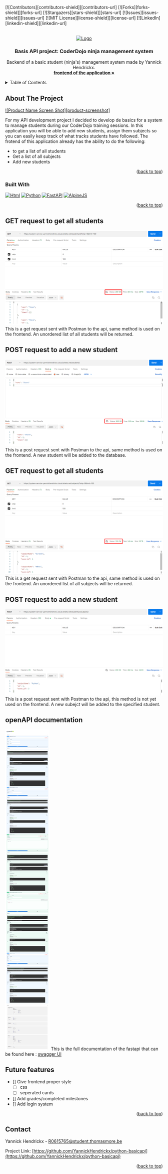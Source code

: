 <!-- Improved compatibility of back to top link: See: https://github.com/othneildrew/Best-README-Template/pull/73 -->
<a name="readme-top"></a>
<!--
*** Thanks for checking out the Best-README-Template. If you have a suggestion
*** that would make this better, please fork the repo and create a pull request
*** or simply open an issue with the tag "enhancement".
*** Don't forget to give the project a star!
*** Thanks again! Now go create something AMAZING! :D
-->



<!-- PROJECT SHIELDS -->
<!--
*** I'm using markdown "reference style" links for readability.
*** Reference links are enclosed in brackets [ ] instead of parentheses ( ).
*** See the bottom of this document for the declaration of the reference variables
*** for contributors-url, forks-url, etc. This is an optional, concise syntax you may use.
*** https://www.markdownguide.org/basic-syntax/#reference-style-links
-->
[![Contributors][contributors-shield]][contributors-url]
[![Forks][forks-shield]][forks-url]
[![Stargazers][stars-shield]][stars-url]
[![Issues][issues-shield]][issues-url]
[![MIT License][license-shield]][license-url]
[![LinkedIn][linkedin-shield]][linkedin-url]



<!-- PROJECT LOGO -->
<br />
<div align="center">
  <a href="https://github.com/othneildrew/Best-README-Template">
    <img src="images/logo.png" alt="Logo" width="80" height="80">
  </a>

  <h3 align="center">Basis API project: CoderDojo ninja management system</h3>

  <p align="center">
    Backend of a basic student (ninja's) management system made by Yannick Hendrickx.
    <br />
    <a href="https://yannickhendrickx.github.io"><strong>frontend of the application »</strong></a>
  </p>
</div>



<!-- TABLE OF CONTENTS -->
<details>
  <summary>Table of Contents</summary>
  <ol>
    <li>
      <a href="#about-the-project">About The Project</a>
      <ul>
        <li><a href="#built-with">Built With</a></li>
      </ul>
    </li>
    <li>
      <a href="#getting-started">Getting Started</a>
      <ul>
        <li><a href="#prerequisites">Prerequisites</a></li>
        <li><a href="#installation">Installation</a></li>
      </ul>
    </li>
    <li><a href="#usage">Usage</a></li>
    <li><a href="#roadmap">Roadmap</a></li>
    <li><a href="#contributing">Contributing</a></li>
    <li><a href="#license">License</a></li>
    <li><a href="#contact">Contact</a></li>
    <li><a href="#acknowledgments">Acknowledgments</a></li>
  </ol>
</details>



<!-- ABOUT THE PROJECT -->
## About The Project

[![Product Name Screen Shot][product-screenshot]](https://example.com)

For my API development project I decided to develop de basics for a system to manage students during our CoderDojo training sessions. In this application you will be able to add new students, assign them subjects so you can easily keep track of what tracks students have followed. The frotend of this application already has the ability to do the following:

* to get a list of all students
* Get a list of all subjects
* Add new students

<p align="right">(<a href="#readme-top">back to top</a>)</p>


### Built With

[![Html][Html.html]][Html-url]
[![Python][Python.py]][Python-url]
[![FastAPI][FastAPI.py]][FastAPI-url]
[![AlpineJS][Alpine.js]][Alpine-url]

<p align="right">(<a href="#readme-top">back to top</a>)</p>


<!-- GET REQUEST for all students -->
## GET request to get all students
![Get all students][get-allstudents]
This is a get request sent with Postman to the api, same method is used on the frontend. An unordered list of all students will be returned.

<!-- POST REQUEST for all students -->
## POST request to add a new student
![Post new student][post-student]
This is a post request sent with Postman to the api, same method is used on the frontend. A new student will be added to the database.

<!-- GET REQUEST for all subject -->
## GET request to get all students
![Get all subjects][get-allsubjects]
This is a get request sent with Postman to the api, same method is used on the frontend. An unordered list of all subjects will be returned.

<!-- POST REQUEST for all students -->
## POST request to add a new student
![Post new subject][post-subject]
This is a post request sent with Postman to the api, this method is not yet used on the frontend. A new subejct will be added to the specified student.

<!-- openAPI documentation -->
## openAPI documentation
![full openapi][full-openapi]
This is the full documentation of the fastapi that can be found here : [swagger UI](https://system-service-yannickhendrickx.cloud.okteto.net/docs)


<!-- Future features -->
## Future features

- [] Give frontend proper style
    - [ ] css
    - [ ] seperated cards
- [] Add grades/completed milestones
- [] Add login system

<p align="right">(<a href="#readme-top">back to top</a>)</p>

<!-- CONTACT -->
## Contact

Yannick Hendrickx - R0615765@student.thomasmore.be

Project Link: [https://github.com/YannickHendrickx/python-basicapi](https://github.com/YannickHendrickx/python-basicapi)

<p align="right">(<a href="#readme-top">back to top</a>)</p>





<!-- MARKDOWN LINKS-->
<!-- https://www.markdownguide.org/basic-syntax/#reference-style-links -->
[Html.html]: https://img.shields.io/badge/html5-%23E34F26.svg?style=for-the-badge&logo=html5&logoColor=white
[Html-url]: https://html.spec.whatwg.org/multipage/
[Python.py]: https://img.shields.io/badge/python-3670A0?style=for-the-badge&logo=python&logoColor=ffdd54
[Python-url]: https://python.org/
[FastAPI.py]: https://img.shields.io/badge/FastAPI-005571?style=for-the-badge&logo=fastap
[FastAPI-url]: https://fastapi.tiangolo.com/
[Alpine.js]: https://img.shields.io/static/v1?style=for-the-badge&message=Alpine.js&color=222222&logo=Alpine.js&logoColor=8BC0D0&label=
[Alpine-url]: https://alpinejs.dev/
<!-- MARKDOWN IMAGES-->
[get-allstudents]: images/get_allstudents.png
[post-student]: images/post_student.png
[get-allsubjects]: images/get_allsubjects.png
[post-subject]: images/post_subject.png
[full-openapi]: images/openapi.png